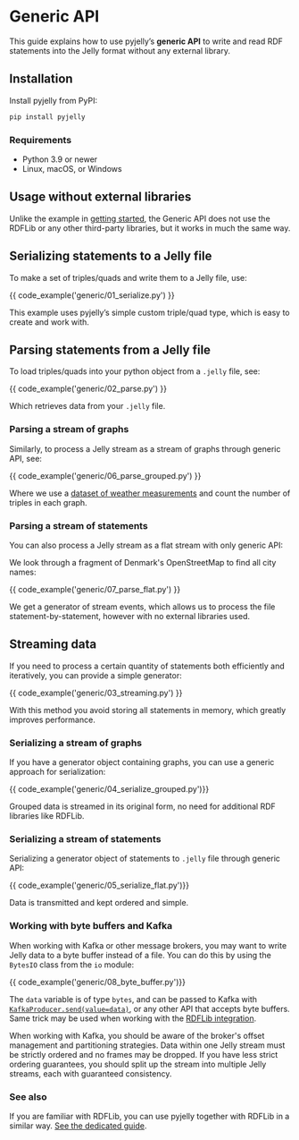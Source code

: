 # Generic API

This guide explains how to use pyjelly’s **generic API** to write and read RDF statements into the Jelly format without any external library.

## Installation

Install pyjelly from PyPI:

```bash
pip install pyjelly
```

### Requirements

- Python 3.9 or newer  
- Linux, macOS, or Windows

## Usage without external libraries

Unlike the example in [getting started](getting-started.md), the Generic API does not use the RDFLib or any other third-party libraries, but it works in much the same way.

## Serializing statements to a Jelly file

To make a set of triples/quads and write them to a Jelly file, use:

{{ code_example('generic/01_serialize.py') }}

This example uses pyjelly’s simple custom triple/quad type, which is easy to create and work with.

## Parsing statements from a Jelly file

To load triples/quads into your python object from a `.jelly` file, see:

{{ code_example('generic/02_parse.py') }}

Which retrieves data from your `.jelly` file.

### Parsing a stream of graphs

Similarly, to process a Jelly stream as a stream of graphs through generic API, see:

{{ code_example('generic/06_parse_grouped.py') }}

Where we use a [dataset of weather measurements](https://w3id.org/riverbench/datasets/lod-katrina/dev) and count the number of triples in each graph.

### Parsing a stream of statements

You can also process a Jelly stream as a flat stream with only generic API:

We look through a fragment of Denmark's OpenStreetMap to find all city names:

{{ code_example('generic/07_parse_flat.py') }}

We get a generator of stream events, which allows us to process the file statement-by-statement, however with no external libraries used.

## Streaming data

If you need to process a certain quantity of statements both efficiently and iteratively, you can provide a simple generator:

{{ code_example('generic/03_streaming.py') }}

With this method you avoid storing all statements in memory, which greatly improves performance.

### Serializing a stream of graphs

If you have a generator object containing graphs, you can use a generic approach for serialization:

{{ code_example('generic/04_serialize_grouped.py')}}

Grouped data is streamed in its original form, no need for additional RDF libraries like RDFLib. 

### Serializing a stream of statements

Serializing a generator object of statements to `.jelly` file through generic API:

{{ code_example('generic/05_serialize_flat.py')}}

Data is transmitted and kept ordered and simple.

### Working with byte buffers and Kafka

When working with Kafka or other message brokers, you may want to write Jelly data to a byte buffer instead of a file. You can do this by using the `BytesIO` class from the `io` module:

{{ code_example('generic/08_byte_buffer.py')}}

The `data` variable is of type `bytes`, and can be passed to Kafka with [`KafkaProducer.send(value=data)`](https://kafka-python.readthedocs.io/en/master/), or any other API that accepts byte buffers. Same trick may be used when working with the [RDFLib integration](getting-started.md).

When working with Kafka, you should be aware of the broker's offset management and partitioning strategies. Data within one Jelly stream must be strictly ordered and no frames may be dropped. If you have less strict ordering guarantees, you should split up the stream into multiple Jelly streams, each with guaranteed consistency.

### See also

If you are familiar with RDFLib, you can use pyjelly together with RDFLib in a similar way. [See the dedicated guide](getting-started.md).


